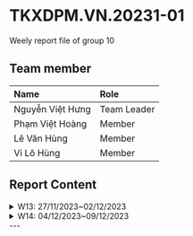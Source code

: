 # TKXDPM.VN.20231-01

Weely report file of group 10

## Team member

| Name           | Role        |
| :------------- | :---------- |
| Nguyễn Việt Hưng | Team Leader |
| Phạm Việt Hoàng   | Member      |
| Lê Văn Hùng    | Member      |
| Vi Lô Hùng    | Member      |

## Report Content

<details>
  <summary>W13: 27/11/2023~02/12/2023 </summary>
<br>
<details>
<summary>Nguyễn Việt Hưng</summary>
<br>

- Assigned tasks:
  -Stamp and Data coupling 

- Implementation details:
  - Pull Request(s): https://github.com/phamhoanggg/TKXDPM.KHMT.20231-10/pull/1
  - Specific implementation details:
    - Find and mark all stamp and data coupling in this application 

</details>

<details>
<summary>Phạm Việt Hoàng</summary>
<br>

- Assigned tasks:
  - Content coupling

- Implementation details:
  - Pull Request(s): https://github.com/phamhoanggg/TKXDPM.KHMT.20231-10/pull/2
  - Specific implementation details:
    - Find and mark all methods that have content coupling issues

</details>

<details>
<summary>Lê Văn Hùng</summary>
<br>

- Assigned tasks:
  - control coupling

- Implementation details:
  - Pull Request(s): https://github.com/phamhoanggg/TKXDPM.KHMT.20231-10/pull/3
  - Specific implementation details:
    - Tìm và comment control coupling

</details>

<details>
<summary>Vi Lô Hùng</summary>
<br>

- Assigned tasks:
  - Common coupling

- Implementation details:
  - Pull Request(s): 
  - Specific implementation details: https://github.com/phamhoanggg/TKXDPM.KHMT.20231-10/pull/4
    - Find and comment methods that have common coupling

</details>

</details>

<details>
  <summary>W14: 04/12/2023~09/12/2023 </summary>
<br>
<details>
<summary>Nguyễn Việt Hưng</summary>
<br>

- Assigned tasks:
  - công việc

- Implementation details:
  - Pull Request(s): pull request link
  - Specific implementation details:
    - Chi tiết cv

</details>

<details>
<summary>Phạm Việt Hoàng</summary>
<br>

- Assigned tasks:
  - Communication Cohesion

- Implementation details:
  - Pull Request(s): [pull request link](https://github.com/phamhoanggg/TKXDPM.KHMT.20231-10/pull/8)
  - Specific implementation details:
    - Find out all communicational cohesion in project

</details>

<details>
<summary>Lê Văn Hùng</summary>
<br>

- Assigned tasks:
  - coincidental and logical cohesion

- Implementation details:
  - Pull Request(s): https://github.com/phamhoanggg/TKXDPM.KHMT.20231-10/pull/6
  - Specific implementation details:
    - Tìm coincidental và logical cohesion

</details>

<details>
<summary>Vi Lô Hùng</summary>
<br>

- Assigned tasks:
  - temporal cohesion and procedural cohesion

- Implementation details:
  - Pull Request(s): [pull request link](https://github.com/phamhoanggg/TKXDPM.KHMT.20231-10/pull/9)
  - Specific implementation details:
    - Find temporal and procedural cohesion 

</details>

</details>
---
